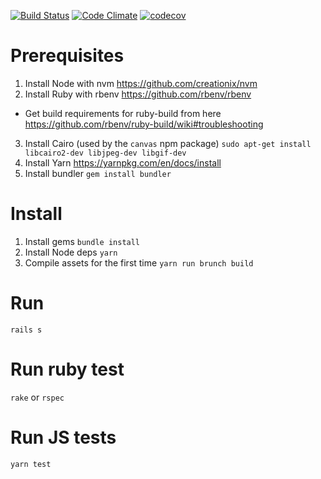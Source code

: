 [![Build Status](https://travis-ci.org/andreasknoepfle/treasures.io.svg?branch=master)](https://travis-ci.org/andreasknoepfle/treasures.io)
[![Code Climate](https://codeclimate.com/github/andreasknoepfle/treasures.io/badges/gpa.svg)](https://codeclimate.com/github/andreasknoepfle/treasures.io)
[![codecov](https://codecov.io/gh/andreasknoepfle/treasures.io/branch/master/graph/badge.svg)](https://codecov.io/gh/andreasknoepfle/treasures.io)

# Prerequisites

1. Install Node with nvm https://github.com/creationix/nvm
2. Install Ruby with rbenv https://github.com/rbenv/rbenv
- Get build requirements for ruby-build from here https://github.com/rbenv/ruby-build/wiki#troubleshooting 
3. Install Cairo (used by the `canvas` npm package)
`sudo apt-get install libcairo2-dev libjpeg-dev libgif-dev`
4. Install Yarn https://yarnpkg.com/en/docs/install
5. Install bundler `gem install bundler`

# Install

1. Install gems `bundle install`
2. Install Node deps `yarn`
3. Compile assets for the first time `yarn run brunch build`

# Run
`rails s`

# Run ruby test
`rake` or `rspec`

# Run JS tests
`yarn test`
